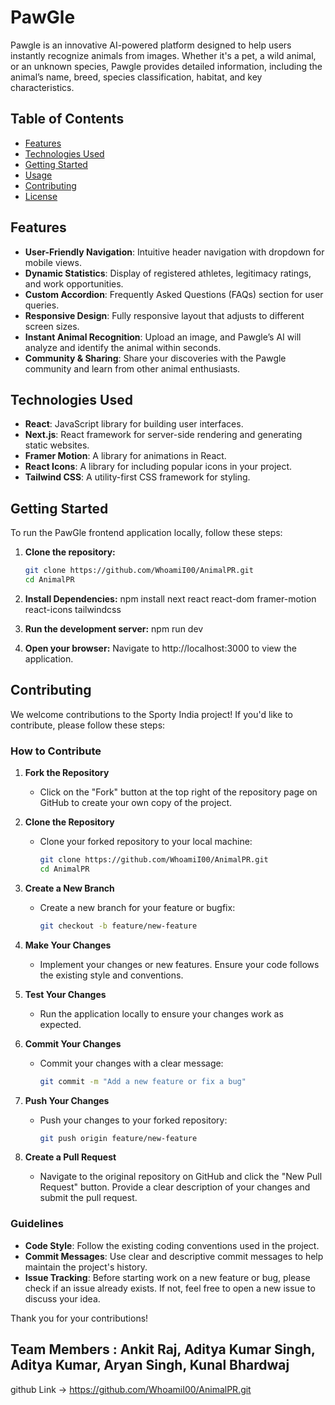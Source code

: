 # PawGle

Pawgle is an innovative AI-powered platform designed to help users instantly recognize animals from images. Whether it's a pet, a wild animal, or an unknown species, Pawgle provides detailed information, including the animal’s name, breed, species classification, habitat, and key characteristics.

## Table of Contents

- [Features](#features)
- [Technologies Used](#technologies-used)
- [Getting Started](#getting-started)
- [Usage](#usage)
- [Contributing](#contributing)
- [License](#license)

## Features

- **User-Friendly Navigation**: Intuitive header navigation with dropdown for mobile views.
- **Dynamic Statistics**: Display of registered athletes, legitimacy ratings, and work opportunities.
- **Custom Accordion**: Frequently Asked Questions (FAQs) section for user queries.
- **Responsive Design**: Fully responsive layout that adjusts to different screen sizes.
- **Instant Animal Recognition**: Upload an image, and Pawgle’s AI will analyze and identify the animal within seconds.
- **Community & Sharing**: Share your discoveries with the Pawgle community and learn from other animal enthusiasts.

## Technologies Used

- **React**: JavaScript library for building user interfaces.
- **Next.js**: React framework for server-side rendering and generating static websites.
- **Framer Motion**: A library for animations in React.
- **React Icons**: A library for including popular icons in your project.
- **Tailwind CSS**: A utility-first CSS framework for styling.

## Getting Started

To run the PawGle frontend application locally, follow these steps:

1. **Clone the repository:**
   ```bash
   git clone https://github.com/WhoamiI00/AnimalPR.git
   cd AnimalPR

2. **Install Dependencies:**
   npm install next react react-dom framer-motion react-icons tailwindcss
   
3. **Run the development server:**
   npm run dev

4. **Open your browser:**
   Navigate to http://localhost:3000 to view the application.

## Contributing

We welcome contributions to the Sporty India project! If you'd like to contribute, please follow these steps:

### How to Contribute

1. **Fork the Repository**
   - Click on the "Fork" button at the top right of the repository page on GitHub to create your own copy of the project.

2. **Clone the Repository**
   - Clone your forked repository to your local machine:
     ```bash
     git clone https://github.com/WhoamiI00/AnimalPR.git
     cd AnimalPR
     ```

3. **Create a New Branch**
   - Create a new branch for your feature or bugfix:
     ```bash
     git checkout -b feature/new-feature
     ```

4. **Make Your Changes**
   - Implement your changes or new features. Ensure your code follows the existing style and conventions.

5. **Test Your Changes**
   - Run the application locally to ensure your changes work as expected.

6. **Commit Your Changes**
   - Commit your changes with a clear message:
     ```bash
     git commit -m "Add a new feature or fix a bug"
     ```

7. **Push Your Changes**
   - Push your changes to your forked repository:
     ```bash
     git push origin feature/new-feature
     ```

8. **Create a Pull Request**
   - Navigate to the original repository on GitHub and click the "New Pull Request" button. Provide a clear description of your changes and submit the pull request.

### Guidelines

- **Code Style**: Follow the existing coding conventions used in the project.
- **Commit Messages**: Use clear and descriptive commit messages to help maintain the project's history.
- **Issue Tracking**: Before starting work on a new feature or bug, please check if an issue already exists. If not, feel free to open a new issue to discuss your idea.

Thank you for your contributions!

## Team Members : Ankit Raj, Aditya Kumar Singh, Aditya Kumar, Aryan Singh, Kunal Bhardwaj
github Link -> https://github.com/WhoamiI00/AnimalPR.git

